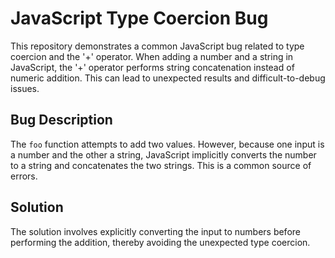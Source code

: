 # JavaScript Type Coercion Bug

This repository demonstrates a common JavaScript bug related to type coercion and the '+' operator.  When adding a number and a string in JavaScript, the '+' operator performs string concatenation instead of numeric addition. This can lead to unexpected results and difficult-to-debug issues.

## Bug Description
The `foo` function attempts to add two values. However, because one input is a number and the other a string, JavaScript implicitly converts the number to a string and concatenates the two strings. This is a common source of errors.

## Solution
The solution involves explicitly converting the input to numbers before performing the addition, thereby avoiding the unexpected type coercion.